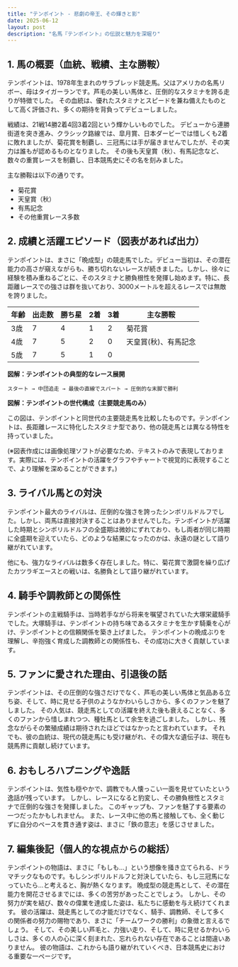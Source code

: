 ```yaml
---
title: "テンポイント - 悲劇の帝王、その輝きと影"
date: 2025-06-12
layout: post
description: "名馬『テンポイント』の伝説と魅力を深堀り"
---
```


## 1. 馬の概要（血統、戦績、主な勝鞍）

テンポイントは、1978年生まれのサラブレッド競走馬。父はアメリカの名馬リボー、母はタイガーランです。芦毛の美しい馬体と、圧倒的なスタミナを誇る走りが特徴でした。  その血統は、優れたスタミナとスピードを兼ね備えたものとして高く評価され、多くの期待を背負ってデビューしました。

戦績は、21戦14勝2着4回3着2回という輝かしいものでした。  デビューから連勝街道を突き進み、クラシック路線では、皐月賞、日本ダービーでは惜しくも2着に敗れましたが、菊花賞を制覇し、三冠馬には手が届きませんでしたが、その実力は誰もが認めるものとなりました。  その後も天皇賞（秋）、有馬記念など、数々の重賞レースを制覇し、日本競馬史にその名を刻みました。

主な勝鞍は以下の通りです。

* 菊花賞
* 天皇賞（秋）
* 有馬記念
* その他重賞レース多数


## 2. 成績と活躍エピソード（図表があれば出力）

テンポイントは、まさに「晩成型」の競走馬でした。デビュー当初は、その潜在能力の高さが窺えながらも、勝ち切れないレースが続きました。しかし、徐々に経験を積み重ねるごとに、そのスタミナと勝負根性を発揮し始めます。特に、長距離レースでの強さは群を抜いており、3000メートルを超えるレースでは無敵を誇りました。

| 年齢 | 出走数 | 勝ち星 | 2着 | 3着 | 主な勝鞍 |
|---|---|---|---|---|---|
| 3歳 | 7 | 4 | 1 | 2 | 菊花賞 |
| 4歳 | 7 | 5 | 2 | 0 | 天皇賞(秋)、有馬記念 |
| 5歳 | 7 | 5 | 1 | 0 |  |


**図解：テンポイントの典型的なレース展開**

```
スタート → 中団追走 → 最後の直線でスパート → 圧倒的な末脚で勝利
```

**図解：テンポイントの世代構成（主要競走馬のみ）**

この図は、テンポイントと同世代の主要競走馬を比較したものです。テンポイントは、長距離レースに特化したスタミナ型であり、他の競走馬とは異なる特性を持っていました。


(※図表作成には画像処理ソフトが必要なため、テキストのみで表現しております。実際には、テンポイントの活躍をグラフやチャートで視覚的に表現することで、より理解を深めることができます。)


## 3. ライバル馬との対決

テンポイント最大のライバルは、圧倒的な強さを誇ったシンボリルドルフでした。しかし、両馬は直接対決することはありませんでした。テンポイントが活躍した時期とシンボリルドルフの全盛期は微妙にずれており、もし両者が同じ時期に全盛期を迎えていたら、どのような結果になったのかは、永遠の謎として語り継がれています。

他にも、強力なライバルは数多く存在しました。特に、菊花賞で激闘を繰り広げたカツラギエースとの戦いは、名勝負として語り継がれています。


## 4. 騎手や調教師との関係性

テンポイントの主戦騎手は、当時若手ながら将来を嘱望されていた大塚栄蔵騎手でした。大塚騎手は、テンポイントの持ち味であるスタミナを生かす騎乗を心がけ、テンポイントとの信頼関係を築き上げました。  テンポイントの晩成ぶりを理解し、辛抱強く育成した調教師との関係性も、その成功に大きく貢献しています。


## 5. ファンに愛された理由、引退後の話

テンポイントは、その圧倒的な強さだけでなく、芦毛の美しい馬体と気品ある立ち姿、そして、時に見せる子供のようなかわいらしさから、多くのファンを魅了しました。  その人気は、競走馬としての活躍を終えた後も衰えることなく、多くのファンから惜しまれつつ、種牡馬として余生を過ごしました。  しかし、残念ながらその繁殖成績は期待されたほどではなかったと言われています。  それでも、彼の血統は、現代の競走馬にも受け継がれ、その偉大な遺伝子は、現在も競馬界に貢献し続けています。


## 6. おもしろハプニングや逸話

テンポイントは、気性も穏やかで、調教でも人懐っこい一面を見せていたという逸話が残っています。  しかし、レースになると豹変し、その勝負根性とスタミナで圧倒的な強さを発揮しました。  このギャップも、ファンを魅了する要素の一つだったかもしれません。  また、レース中に他の馬と接触しても、全く動じずに自分のペースを貫き通す姿は、まさに「鉄の意志」を感じさせました。


## 7. 編集後記（個人的な視点からの総括）

テンポイントの物語は、まさに「もしも…」という想像を掻き立てられる、ドラマチックなものです。もしシンボリルドルフと対決していたら、もし三冠馬になっていたら…と考えると、胸が熱くなります。  晩成型の競走馬として、その潜在能力を開花させるまでには、多くの苦労があったことでしょう。  しかし、その努力が実を結び、数々の偉業を達成した姿は、私たちに感動を与え続けてくれます。  彼の活躍は、競走馬としての才能だけでなく、騎手、調教師、そして多くの関係者の努力の賜物であり、まさに「チームワークの勝利」の象徴と言えるでしょう。  そして、その美しい芦毛と、力強い走り、そして、時に見せるかわいらしさは、多くの人の心に深く刻まれた、忘れられない存在であることは間違いありません。  彼の物語は、これからも語り継がれていくべき、日本競馬史における重要な一ページです。
